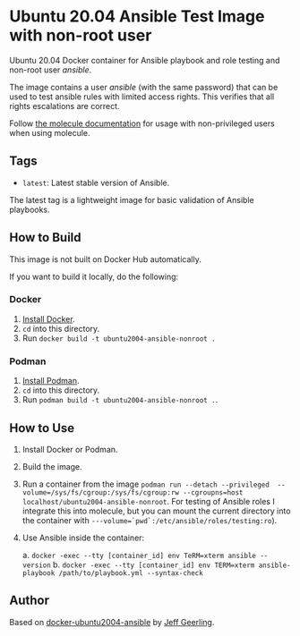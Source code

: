 # Ubuntu 20.04 Ansible Test Image with non-root user

Ubuntu 20.04 Docker container for Ansible playbook and role testing and non-root user _ansible_.

The image contains a user _ansible_ (with the same password) that can be used to test ansible rules with limited access rights. This verifies that all rights escalations are correct.

Follow [the molecule documentation](https://molecule.readthedocs.io/en/latest/examples.html#docker-with-non-privileged-user) for usage with non-privileged users when using molecule.

## Tags

* `latest`: Latest stable version of Ansible.

The latest tag is a lightweight image for basic validation of Ansible playbooks.

## How to Build

This image is not built on Docker Hub automatically.

If you want to build it locally, do the following:

### Docker

1. [Install Docker](https://docs.docker.com/engine/installation/).
1. `cd` into this directory.
1. Run `docker build -t ubuntu2004-ansible-nonroot .`

### Podman

1. [Install Podman]().
1. `cd` into this directory.
1. Run `podman build -t ubuntu2004-ansible-nonroot .`.

## How to Use

1. Install Docker or Podman.
1. Build the image.
1. Run a container from the image `podman run --detach --privileged  --volume=/sys/fs/cgroup:/sys/fs/cgroup:rw --cgroupns=host localhost/ubuntu2004-ansible-nonroot`. For testing of Ansible roles I integrate this into molecule, but you can mount the current directory into the container with ``---volume=`pwd`:/etc/ansible/roles/testing:ro``).
1. Use Ansible inside the container:

    a. `docker -exec --tty [container_id] env TeRM=xterm ansible --version`
    b. `docker -exec --tty [container_id] env TERM=xterm ansible-playbook /path/to/playbook.yml --syntax-check`

## Author

Based on [docker-ubuntu2004-ansible](https://github.com/geerlingguy/docker-ubuntu2004-ansible) by [Jeff Geerling](https://www.jeffgeerling.com/).
